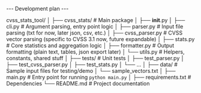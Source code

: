 --- Development plan ---

cvss_stats_tool/
│
├── cvss_stats/                # Main package
│   ├── __init__.py
│   ├── cli.py                 # Argument parsing, entry point logic
│   ├── parser.py              # Input file parsing (txt for now, later json, csv, etc.)
│   ├── cvss_parser.py         # CVSS vector parsing (specific to CVSS 3.1 now, future expandable)
│   ├── stats.py               # Core statistics and aggregation logic
│   ├── formatter.py           # Output formatting (plain text, tables, json export later)
│   └── utils.py               # Helpers, constants, shared stuff
│
├── tests/                     # Unit tests
│   ├── test_parser.py
│   ├── test_cvss_parser.py
│   ├── test_stats.py
│   └── ...
│
├── data/                      # Sample input files for testing/demo
│   └── sample_vectors.txt
│
├── main.py                    # Entry point for running `python main.py`
│
├── requirements.txt           # Dependencies
└── README.md                  # Project documentation
